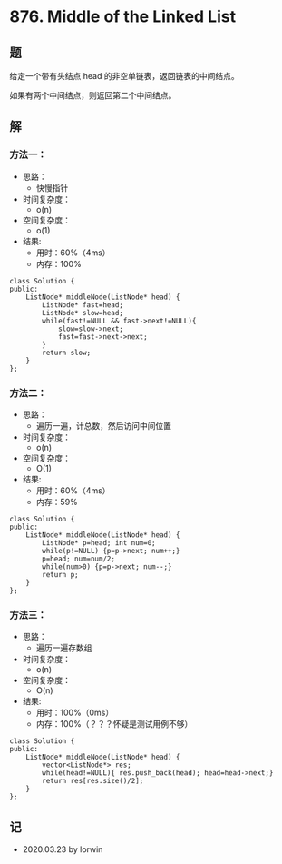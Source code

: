 # 876. Middle of the Linked List

## 题

给定一个带有头结点 head 的非空单链表，返回链表的中间结点。

如果有两个中间结点，则返回第二个中间结点。

## 解

### 方法一：
- 思路：
  - 快慢指针
- 时间复杂度：
  - o(n)
- 空间复杂度：
  - o(1)
- 结果:
  - 用时：60%（4ms）
  - 内存：100%
```
class Solution {
public:
    ListNode* middleNode(ListNode* head) {
        ListNode* fast=head;
        ListNode* slow=head;
        while(fast!=NULL && fast->next!=NULL){
            slow=slow->next;
            fast=fast->next->next;
        }
        return slow;
    }
};
```

### 方法二：
- 思路：
  - 遍历一遍，计总数，然后访问中间位置
- 时间复杂度：
  - o(n)
- 空间复杂度：
  - O(1)
- 结果:
  - 用时：60%（4ms）
  - 内存：59%
```
class Solution {
public:
    ListNode* middleNode(ListNode* head) {
        ListNode* p=head; int num=0;
        while(p!=NULL) {p=p->next; num++;}
        p=head; num=num/2;
        while(num>0) {p=p->next; num--;}
        return p;
    }
};
```

### 方法三：
- 思路：
  - 遍历一遍存数组
- 时间复杂度：
  - o(n)
- 空间复杂度：
  - O(n)
- 结果:
  - 用时：100%（0ms）
  - 内存：100%（？？？怀疑是测试用例不够）
```
class Solution {
public:
    ListNode* middleNode(ListNode* head) {
        vector<ListNode*> res;
        while(head!=NULL){ res.push_back(head); head=head->next;}
        return res[res.size()/2];
    }
};
```

## 记

- 2020.03.23 by lorwin